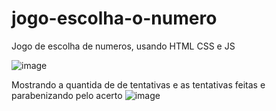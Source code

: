 # jogo-escolha-o-numero
 Jogo de escolha de numeros, usando HTML CSS e JS
 
![image](https://user-images.githubusercontent.com/44215511/234801127-fe9f1552-807d-4b9e-bfa2-ee9ef66a7be5.png)

Mostrando a quantida de de tentativas e as tentativas feitas e parabenizando pelo acerto
![image](https://user-images.githubusercontent.com/44215511/234801592-08f40bbe-f781-4f92-a8ef-37f13d8e717f.png)
